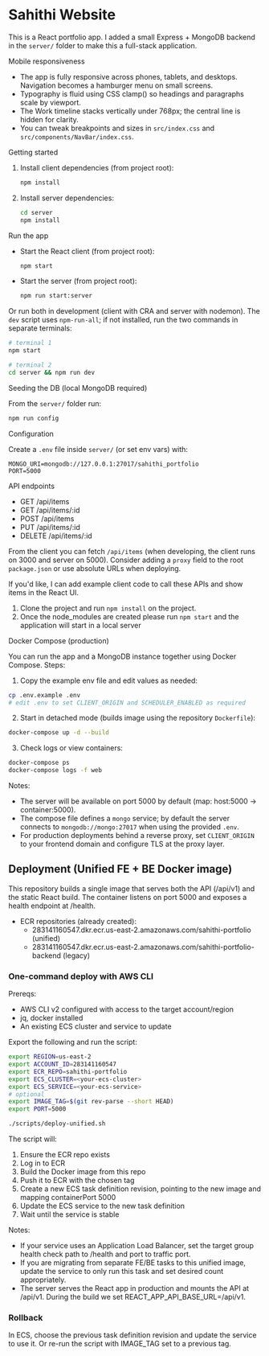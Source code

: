 # Sahithi Website

This is a React portfolio app. I added a small Express + MongoDB backend in the `server/` folder to make this a full-stack application.

Mobile responsiveness

- The app is fully responsive across phones, tablets, and desktops. Navigation becomes a hamburger menu on small screens.
- Typography is fluid using CSS clamp() so headings and paragraphs scale by viewport.
- The Work timeline stacks vertically under 768px; the central line is hidden for clarity.
- You can tweak breakpoints and sizes in `src/index.css` and `src/components/NavBar/index.css`.

Getting started

1. Install client dependencies (from project root):

   ```bash
   npm install
   ```

2. Install server dependencies:

   ```bash
   cd server
   npm install
   ```

Run the app

- Start the React client (from project root):

  ```bash
  npm start
  ```

- Start the server (from project root):

  ```bash
  npm run start:server
  ```

Or run both in development (client with CRA and server with nodemon). The `dev` script uses `npm-run-all`; if not installed, run the two commands in separate terminals:

  ```bash
  # terminal 1
  npm start

  # terminal 2
  cd server && npm run dev
  ```

Seeding the DB (local MongoDB required)

From the `server/` folder run:

```bash
npm run config
```

Configuration

Create a `.env` file inside `server/` (or set env vars) with:

```
MONGO_URI=mongodb://127.0.0.1:27017/sahithi_portfolio
PORT=5000
```

API endpoints

- GET /api/items
- GET /api/items/:id
- POST /api/items
- PUT /api/items/:id
- DELETE /api/items/:id

From the client you can fetch `/api/items` (when developing, the client runs on 3000 and server on 5000). Consider adding a `proxy` field to the root `package.json` or use absolute URLs when deploying.

If you'd like, I can add example client code to call these APIs and show items in the React UI.
1. Clone the project and run `npm install` on the project.
2. Once the node_modules are created please run `npm start` and the application will start in a local server

Docker Compose (production)

You can run the app and a MongoDB instance together using Docker Compose. Steps:

1. Copy the example env file and edit values as needed:

  ```bash
  cp .env.example .env
  # edit .env to set CLIENT_ORIGIN and SCHEDULER_ENABLED as required
  ```

2. Start in detached mode (builds image using the repository `Dockerfile`):

  ```bash
  docker-compose up -d --build
  ```

3. Check logs or view containers:

  ```bash
  docker-compose ps
  docker-compose logs -f web
  ```

Notes:
- The server will be available on port 5000 by default (map: host:5000 -> container:5000).
- The compose file defines a `mongo` service; by default the server connects to `mongodb://mongo:27017` when using the provided `.env`.
- For production deployments behind a reverse proxy, set `CLIENT_ORIGIN` to your frontend domain and configure TLS at the proxy layer.

## Deployment (Unified FE + BE Docker image)

This repository builds a single image that serves both the API (/api/v1) and the static React build. The container listens on port 5000 and exposes a health endpoint at /health.

- ECR repositories (already created):
  - 283141160547.dkr.ecr.us-east-2.amazonaws.com/sahithi-portfolio (unified)
  - 283141160547.dkr.ecr.us-east-2.amazonaws.com/sahithi-portfolio-backend (legacy)

### One-command deploy with AWS CLI

Prereqs:
- AWS CLI v2 configured with access to the target account/region
- jq, docker installed
- An existing ECS cluster and service to update

Export the following and run the script:

```bash
export REGION=us-east-2
export ACCOUNT_ID=283141160547
export ECR_REPO=sahithi-portfolio
export ECS_CLUSTER=<your-ecs-cluster>
export ECS_SERVICE=<your-ecs-service>
# optional
export IMAGE_TAG=$(git rev-parse --short HEAD)
export PORT=5000

./scripts/deploy-unified.sh
```

The script will:
1) Ensure the ECR repo exists
2) Log in to ECR
3) Build the Docker image from this repo
4) Push it to ECR with the chosen tag
5) Create a new ECS task definition revision, pointing to the new image and mapping containerPort 5000
6) Update the ECS service to the new task definition
7) Wait until the service is stable

Notes:
- If your service uses an Application Load Balancer, set the target group health check path to /health and port to traffic port.
- If you are migrating from separate FE/BE tasks to this unified image, update the service to only run this task and set desired count appropriately.
- The server serves the React app in production and mounts the API at /api/v1. During the build we set REACT_APP_API_BASE_URL=/api/v1.

### Rollback

In ECS, choose the previous task definition revision and update the service to use it. Or re-run the script with IMAGE_TAG set to a previous tag.
